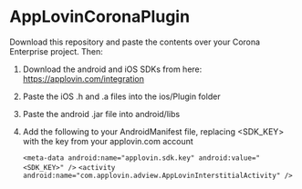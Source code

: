 AppLovinCoronaPlugin
====================

Download this repository and paste the contents over your Corona Enterprise project.  Then:

1. Download the android and iOS SDKs from here: https://applovin.com/integration
2. Paste the iOS .h and .a files into the ios/Plugin folder
3. Paste the android .jar file into android/libs
4. Add the following to your AndroidManifest file, replacing <SDK_KEY> with the key from your applovin.com account

   `<meta-data android:name="applovin.sdk.key" android:value="<SDK_KEY>" />`
   `<activity android:name="com.applovin.adview.AppLovinInterstitialActivity" />`
